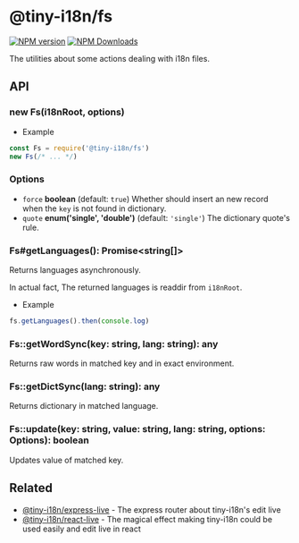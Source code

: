 # @tiny-i18n/fs

[![NPM version](https://img.shields.io/npm/v/@tiny-i18n/fs.svg?style=flat-square)](https://www.npmjs.com/package/@tiny-i18n/fs)
[![NPM Downloads](https://img.shields.io/npm/dm/@tiny-i18n/fs.svg?style=flat-square&maxAge=43200)](https://www.npmjs.com/package/@tiny-i18n/fs)

The utilities about some actions dealing with i18n files.

## API
### new Fs(i18nRoot, options)
- Example
```javascript
const Fs = require('@tiny-i18n/fs')
new Fs(/* ... */)
```
### Options

- `force` **boolean** (default: `true`)
  Whether should insert an new record when the `key` is not found in dictionary.
- `quote` **enum('single', 'double')** (default: `'single'`)
  The dictionary quote's rule.

### Fs#getLanguages(): Promise<string[]>
Returns languages asynchronously.

In actual fact, The returned languages is readdir from `i18nRoot`.

- Example
```javascript
fs.getLanguages().then(console.log)
```

### Fs::getWordSync(key: string, lang: string): any
Returns raw words in matched key and in exact environment.

### Fs::getDictSync(lang: string): any
Returns dictionary in matched language.

### Fs::update(key: string, value: string, lang: string, options: Options): boolean

Updates value of matched key.

## Related
- [@tiny-i18n/express-live](../express-live) - The express router about tiny-i18n's edit live
- [@tiny-i18n/react-live](../react-live) - The magical effect making tiny-i18n could be used easily and edit live in react
